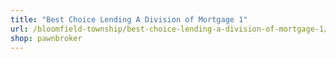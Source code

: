```yaml
---
title: "Best Choice Lending A Division of Mortgage 1"
url: /bloomfield-township/best-choice-lending-a-division-of-mortgage-1/
shop: pawnbroker
---
```


